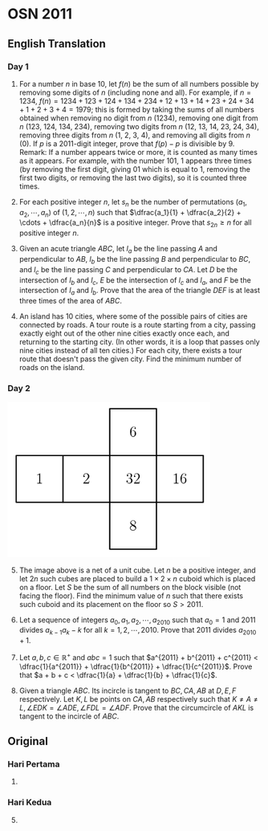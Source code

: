 # OSN 2011

## English Translation

### Day 1

1. For a number $n$ in base $10$, let $f(n)$ be the sum of all numbers possible by removing some digits of $n$ (including none and all). For example, if $n = 1234$, $f(n) = 1234 + 123 + 124 + 134 + 234 + 12 + 13 + 14 + 23 + 24 + 34 + 1 + 2 + 3 + 4 = 1979$; this is formed by taking the sums of all numbers obtained when removing no digit from $n$ (1234), removing one digit from $n$ (123, 124, 134, 234), removing two digits from $n$ (12, 13, 14, 23, 24, 34), removing three digits from $n$ (1, 2, 3, 4), and removing all digits from $n$ (0). If $p$ is a 2011-digit integer, prove that $f(p)-p$ is divisible by $9$.
Remark: If a number appears twice or more, it is counted as many times as it appears. For example, with the number $101$, $1$ appears three times (by removing the first digit, giving $01$ which is equal to $1$, removing the first two digits, or removing the last two digits), so it is counted three times.

2. For each positive integer $n$, let $s_n$ be the number of permutations $(a_1, a_2, \cdots, a_n)$ of $(1, 2, \cdots, n)$ such that $\dfrac{a_1}{1} + \dfrac{a_2}{2} + \cdots + \dfrac{a_n}{n}$ is a positive integer. Prove that $s_{2n} \ge n$ for all positive integer $n$.

3. Given an acute triangle $ABC$, let $l_a$ be the line passing $A$ and perpendicular to $AB$, $l_b$ be the line passing $B$ and perpendicular to $BC$, and $l_c$ be the line passing $C$ and perpendicular to $CA$. Let $D$ be the intersection of $l_b$ and $l_c$, $E$ be the intersection of $l_c$ and $l_a$, and $F$ be the intersection of $l_a$ and $l_b$. Prove that the area of the triangle $DEF$ is at least three times of the area of $ABC$.

4. An island has $10$ cities, where some of the possible pairs of cities are connected by roads. A tour route is a route starting from a city, passing exactly eight out of the other nine cities exactly once each, and returning to the starting city. (In other words, it is a loop that passes only nine cities instead of all ten cities.) For each city, there exists a tour route that doesn't pass the given city. Find the minimum number of roads on the island.

### Day 2

[![P5 Cube Net](cubenet.png)](cubenet.png)

5. The image above is a net of a unit cube. Let $n$ be a positive integer, and let $2n$ such cubes are placed to build a $1 \times 2 \times n$ cuboid which is placed on a floor. Let $S$ be the sum of all numbers on the block visible (not facing the floor). Find the minimum value of $n$ such that there exists such cuboid and its placement on the floor so $S > 2011$.

6. Let a sequence of integers $a_0, a_1, a_2, \cdots, a_{2010}$ such that $a_0 = 1$ and $2011$ divides $a_{k-1}a_k - k$ for all $k = 1, 2, \cdots, 2010$. Prove that $2011$ divides $a_{2010} + 1$.

7. Let $a,b,c \in \mathbb{R}^+$ and $abc = 1$ such that $a^{2011} + b^{2011} + c^{2011} < \dfrac{1}{a^{2011}} + \dfrac{1}{b^{2011}} + \dfrac{1}{c^{2011}}$. Prove that $a + b + c < \dfrac{1}{a} + \dfrac{1}{b} + \dfrac{1}{c}$.

8. Given a triangle $ABC$. Its incircle is tangent to $BC, CA, AB$ at $D, E, F$ respectively. Let $K, L$ be points on $CA, AB$ respectively such that $K \neq A \neq L, \angle EDK = \angle ADE, \angle FDL = \angle ADF$. Prove that the circumcircle of $AKL$ is tangent to the incircle of $ABC$.

## Original

### Hari Pertama

1.

### Hari Kedua

5. 